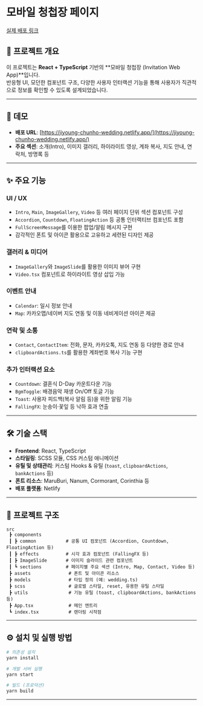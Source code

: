 # 모바일 청첩장 페이지

[실제 배포 링크](https://jiyoung-chunho-wedding.netlify.app/)

## 📖 프로젝트 개요

이 프로젝트는 **React + TypeScript** 기반의 **모바일 청첩장 (Invitation Web App)**입니다.  
반응형 UI, 모던한 컴포넌트 구조, 다양한 사용자 인터랙션 기능을 통해 사용자가 직관적으로 정보를 확인할 수 있도록 설계되었습니다.

---

## 🚀 데모

- **배포 URL**: [https://jiyoung-chunho-wedding.netlify.app/](https://jiyoung-chunho-wedding.netlify.app/)
- **주요 섹션**: 소개(Intro), 이미지 갤러리, 하이라이트 영상, 계좌 복사, 지도 안내, 연락처, 방명록 등

---

## ✨ 주요 기능

### UI / UX

- `Intro`, `Main`, `ImageGallery`, `Video` 등 여러 페이지 단위 섹션 컴포넌트 구성
- `Accordion`, `Countdown`, `FloatingAction` 등 공통 인터랙티브 컴포넌트 포함
- `FullScreenMessage`를 이용한 팝업/알림 메시지 구현
- 감각적인 폰트 및 아이콘 활용으로 고유하고 세련된 디자인 제공

### 갤러리 & 미디어

- `ImageGallery`와 `ImageSlide`를 활용한 이미지 뷰어 구현
- `Video.tsx` 컴포넌트로 하이라이트 영상 삽입 가능

### 이벤트 안내

- `Calendar`: 일시 정보 안내
- `Map`: 카카오맵/네이버 지도 연동 및 이동 네비게이션 아이콘 제공

### 연락 및 소통

- `Contact`, `ContactItem`: 전화, 문자, 카카오톡, 지도 연동 등 다양한 경로 안내
- `clipboardActions.ts`를 활용한 계좌번호 복사 기능 구현

### 추가 인터랙션 요소

- `Countdown`: 결혼식 D-Day 카운트다운 기능
- `BgmToggle`: 배경음악 재생 On/Off 토글 기능
- `Toast`: 사용자 피드백(복사 알림 등)을 위한 알림 기능
- `FallingFX`: 눈송이·꽃잎 등 낙하 효과 연출

---

## 🛠️ 기술 스택

- **Frontend**: React, TypeScript
- **스타일링**: SCSS 모듈, CSS 커스텀 애니메이션
- **유틸 및 상태관리**: 커스텀 Hooks & 유틸 (`toast`, `clipboardActions`, `bankActions` 등)
- **폰트 리소스**: MaruBuri, Nanum, Cormorant, Corinthia 등
- **배포 플랫폼**: Netlify

---

## 📂 프로젝트 구조

```
src
 ┣ components
 ┃ ┣ common           # 공통 UI 컴포넌트 (Accordion, Countdown, FloatingAction 등)
 ┃ ┣ effects          # 시각 효과 컴포넌트 (FallingFX 등)
 ┃ ┣ ImageSlide       # 이미지 슬라이드 관련 컴포넌트
 ┃ ┗ sections         # 페이지별 주요 섹션 (Intro, Map, Contact, Video 등)
 ┣ assets              # 폰트 및 아이콘 리소스
 ┣ models              # 타입 정의 (예: wedding.ts)
 ┣ scss                # 글로벌 스타일, reset, 유용한 유틸 스타일
 ┣ utils               # 기능 유틸 (toast, clipboardActions, bankActions 등)
 ┣ App.tsx             # 메인 엔트리
 ┗ index.tsx           # 렌더링 시작점
```

---

## ⚙️ 설치 및 실행 방법

```bash
# 의존성 설치
yarn install

# 개발 서버 실행
yarn start

# 빌드 (프로덕션)
yarn build
```

---
